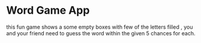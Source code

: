 # Word Game App
 this fun game shows a some empty boxes with few of the letters filled , you and your friend need to guess the word within the given 5 chances for each.
